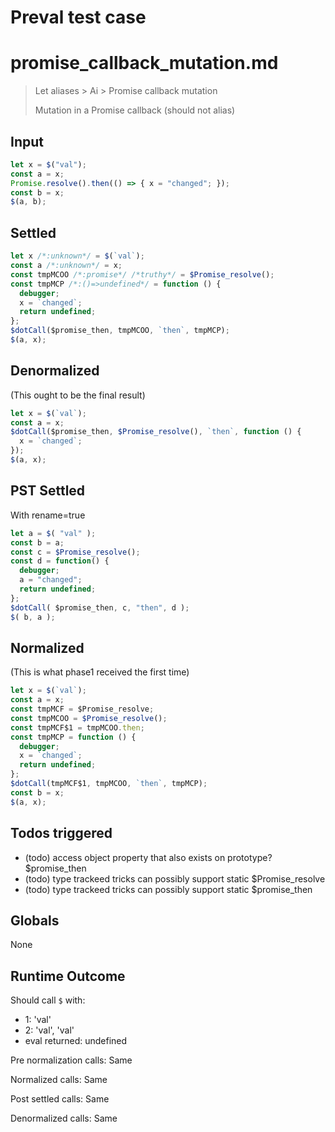 # Preval test case

# promise_callback_mutation.md

> Let aliases > Ai > Promise callback mutation
>
> Mutation in a Promise callback (should not alias)

## Input

`````js filename=intro
let x = $("val");
const a = x;
Promise.resolve().then(() => { x = "changed"; });
const b = x;
$(a, b);
`````


## Settled


`````js filename=intro
let x /*:unknown*/ = $(`val`);
const a /*:unknown*/ = x;
const tmpMCOO /*:promise*/ /*truthy*/ = $Promise_resolve();
const tmpMCP /*:()=>undefined*/ = function () {
  debugger;
  x = `changed`;
  return undefined;
};
$dotCall($promise_then, tmpMCOO, `then`, tmpMCP);
$(a, x);
`````


## Denormalized
(This ought to be the final result)

`````js filename=intro
let x = $(`val`);
const a = x;
$dotCall($promise_then, $Promise_resolve(), `then`, function () {
  x = `changed`;
});
$(a, x);
`````


## PST Settled
With rename=true

`````js filename=intro
let a = $( "val" );
const b = a;
const c = $Promise_resolve();
const d = function() {
  debugger;
  a = "changed";
  return undefined;
};
$dotCall( $promise_then, c, "then", d );
$( b, a );
`````


## Normalized
(This is what phase1 received the first time)

`````js filename=intro
let x = $(`val`);
const a = x;
const tmpMCF = $Promise_resolve;
const tmpMCOO = $Promise_resolve();
const tmpMCF$1 = tmpMCOO.then;
const tmpMCP = function () {
  debugger;
  x = `changed`;
  return undefined;
};
$dotCall(tmpMCF$1, tmpMCOO, `then`, tmpMCP);
const b = x;
$(a, x);
`````


## Todos triggered


- (todo) access object property that also exists on prototype? $promise_then
- (todo) type trackeed tricks can possibly support static $Promise_resolve
- (todo) type trackeed tricks can possibly support static $promise_then


## Globals


None


## Runtime Outcome


Should call `$` with:
 - 1: 'val'
 - 2: 'val', 'val'
 - eval returned: undefined

Pre normalization calls: Same

Normalized calls: Same

Post settled calls: Same

Denormalized calls: Same
